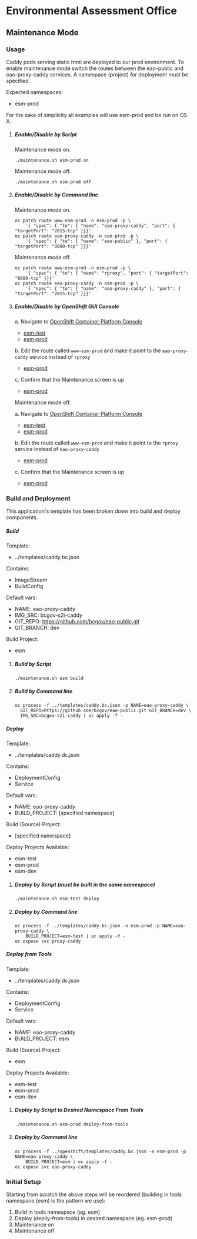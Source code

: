 # Environmental Assessment Office

## Maintenance Mode

### Usage

Caddy pods serving static html are deployed to our prod environment. To enable maintenance mode switch the routes between the eao-public and eao-proxy-caddy services.  A namespace (project) for deployment must be specified.

Expected namespaces:

* esm-prod

For the sake of simplicity all examples will use esm-prod and be run on OS X.

1. ##### Enable/Disable by Script

    Maintenance mode on.

    ```
    ./maintenance.sh esm-prod on
    ```

    Maintenance mode off.

    ```
    ./maintenance.sh esm-prod off
    ```

2. ##### Enable/Disable by Command line

    Maintenance mode on.

    ```
    oc patch route www-esm-prod -n esm-prod -p \
        '{ "spec": { "to": { "name": "eao-proxy-caddy", "port": { "targetPort": "2015-tcp" }}}'
    oc patch route eao-proxy-caddy -n esm-prod -p \
        '{ "spec": { "to": { "name": "eao-public" }, "port": { "targetPort": "8080-tcp" }}}'
    ```

    Maintenance mode off.

    ```
    oc patch route www-esm-prod -n esm-prod -p \
        '{ "spec": { "to": { "name": "rproxy", "port": { "targetPort": "8080-tcp" }}}'
    oc patch route eao-proxy-caddy -n esm-prod -p \
        '{ "spec": { "to": { "name": "eao-proxy-caddy" }, "port": { "targetPort": "2015-tcp" }}}'
    ```

3. ##### Enable/Disable by OpenShift GUI Console

    a. Navigate to [OpenShift Container Platform Console](https://console.pathfinder.gov.bc.ca:8443/console/)
    - [esm-test](https://console.pathfinder.gov.bc.ca:8443/console/project/esm-test/browse/routes)
    - [esm-prod](https://console.pathfinder.gov.bc.ca:8443/console/project/esm-prod/browse/routes)

    b. Edit the route called `www-esm-prod` and make it point to the `eao-proxy-caddy` service instead of `rproxy`
    - [esm-prod](https://console.pathfinder.gov.bc.ca:8443/console/project/esm-prod/edit/routes/www-esm-prod)

    c. Confirm that the Maintenance screen is up
    - [esm-prod](https://www.projects.eao.gov.bc.ca)

    Maintenance mode off.

    a. Navigate to [OpenShift Container Platform Console](https://console.pathfinder.gov.bc.ca:8443/console/)
    - [esm-test](https://console.pathfinder.gov.bc.ca:8443/console/project/esm-test/browse/routes)
    - [esm-prod](https://console.pathfinder.gov.bc.ca:8443/console/project/esm-prod/browse/routes)

    b. Edit the route called `www-esm-prod` and make it point to the `rproxy` service instead of `eao-proxy-caddy`
    - [esm-prod](https://console.pathfinder.gov.bc.ca:8443/console/project/esm-prod/edit/routes/www-esm-prod)

    c. Confirm that the Maintenance screen is up
    - [esm-prod](https://www.projects.eao.gov.bc.ca)

### Build and Deployment

This application's template has been broken down into build and deploy components.

##### Build

Template:

* ../templates/caddy.bc.json

Contains:

* ImageStream
* BuildConfig

Default vars:

* NAME: eao-proxy-caddy
* IMG_SRC: bcgov-s2i-caddy
* GIT_REPO: https://github.com/bcgov/eao-public.git
* GIT_BRANCH: dev

Build Project:

* esm


1. ##### Build by Script

    ```
    ./maintenance.sh esm build
    ```

2. ##### Build by Command line

    ```
    oc process -f ../templates/caddy.bc.json -p NAME=eao-proxy-caddy \
      GIT_REPO=https://github.com/bcgov/eao-public.git GIT_BRANCH=dev \
      IMG_SRC=bcgov-s2i-caddy | oc apply -f -

    ```

##### Deploy

Template:

* ../templates/caddy.dc.json

Contains:

* DeploymentConfig
* Service

Default vars:

* NAME: eao-proxy-caddy
* BUILD_PROJECT: [specified namespace]

Build (Source) Project:

* [specified namespace]

Deploy Projects Available:

* esm-test
* esm-prod
* esm-dev


1. ##### Deploy by Script (must be built in the same namespace)

    ```
    ./maintenance.sh esm-test deploy
    ```

2. ##### Deploy by Command line

    ```
    oc process -f ../templates/caddy.bc.json -n esm-prod -p NAME=eao-proxy-caddy \
        BUILD_PROJECT=esm-test | oc apply -f -
    oc expose svc proxy-caddy
    ```

##### Deploy from Tools

Template:

* ../templates/caddy.dc.json

Contains:

* DeploymentConfig
* Service

Default vars:

* NAME: eao-proxy-caddy
* BUILD_PROJECT: esm

Build (Source) Project:

* esm

Deploy Projects Available:

* esm-test
* esm-prod
* esm-dev


1. ##### Deploy by Script to Desired Namespace From Tools

    ```
    ./maintenance.sh esm-prod deploy-from-tools
    ```

2. ##### Deploy by Command line

    ```
    oc process -f ../openshift/templates/caddy.bc.json -n esm-prod -p NAME=eao-proxy-caddy \
        BUILD_PROJECT=esm | oc apply -f -
    oc expose svc eao-proxy-caddy
    ```

### Initial Setup

Starting from scratch the above steps will be reordered (building in tools namespace (esm) is the pattern we use):

1. Build in tools namespace (eg. esm)
2. Deploy (deplly-from-tools) in desired namespace (eg. esm-prod)
3. Maintenance on
4. Maintenance off
